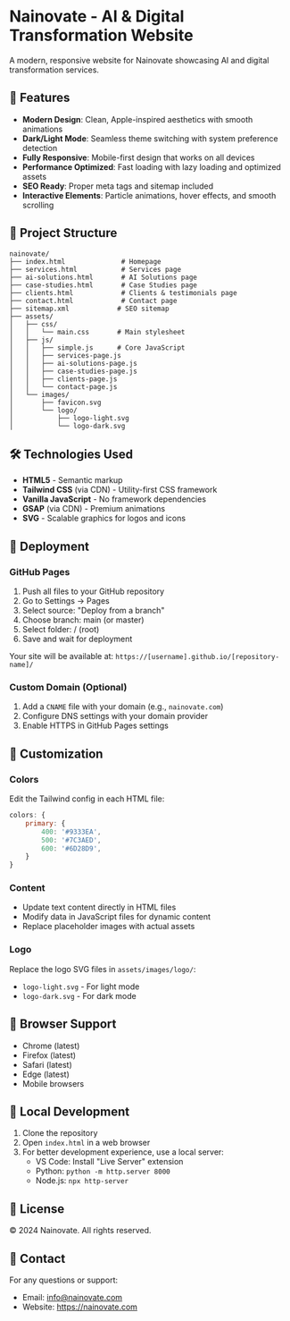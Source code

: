 # Nainovate - AI & Digital Transformation Website

A modern, responsive website for Nainovate showcasing AI and digital transformation services.

## 🚀 Features

- **Modern Design**: Clean, Apple-inspired aesthetics with smooth animations
- **Dark/Light Mode**: Seamless theme switching with system preference detection
- **Fully Responsive**: Mobile-first design that works on all devices
- **Performance Optimized**: Fast loading with lazy loading and optimized assets
- **SEO Ready**: Proper meta tags and sitemap included
- **Interactive Elements**: Particle animations, hover effects, and smooth scrolling

## 📁 Project Structure

```
nainovate/
├── index.html              # Homepage
├── services.html           # Services page
├── ai-solutions.html       # AI Solutions page
├── case-studies.html       # Case Studies page
├── clients.html            # Clients & testimonials page
├── contact.html            # Contact page
├── sitemap.xml            # SEO sitemap
├── assets/
│   ├── css/
│   │   └── main.css       # Main stylesheet
│   ├── js/
│   │   ├── simple.js      # Core JavaScript
│   │   ├── services-page.js
│   │   ├── ai-solutions-page.js
│   │   ├── case-studies-page.js
│   │   ├── clients-page.js
│   │   └── contact-page.js
│   └── images/
│       ├── favicon.svg
│       └── logo/
│           ├── logo-light.svg
│           └── logo-dark.svg
```

## 🛠️ Technologies Used

- **HTML5** - Semantic markup
- **Tailwind CSS** (via CDN) - Utility-first CSS framework
- **Vanilla JavaScript** - No framework dependencies
- **GSAP** (via CDN) - Premium animations
- **SVG** - Scalable graphics for logos and icons

## 🚀 Deployment

### GitHub Pages

1. Push all files to your GitHub repository
2. Go to Settings → Pages
3. Select source: "Deploy from a branch"
4. Choose branch: main (or master)
5. Select folder: / (root)
6. Save and wait for deployment

Your site will be available at: `https://[username].github.io/[repository-name]/`

### Custom Domain (Optional)

1. Add a `CNAME` file with your domain (e.g., `nainovate.com`)
2. Configure DNS settings with your domain provider
3. Enable HTTPS in GitHub Pages settings

## 🎨 Customization

### Colors
Edit the Tailwind config in each HTML file:
```javascript
colors: {
    primary: {
        400: '#9333EA',
        500: '#7C3AED',
        600: '#6D28D9',
    }
}
```

### Content
- Update text content directly in HTML files
- Modify data in JavaScript files for dynamic content
- Replace placeholder images with actual assets

### Logo
Replace the logo SVG files in `assets/images/logo/`:
- `logo-light.svg` - For light mode
- `logo-dark.svg` - For dark mode

## 📱 Browser Support

- Chrome (latest)
- Firefox (latest)
- Safari (latest)
- Edge (latest)
- Mobile browsers

## 🔧 Local Development

1. Clone the repository
2. Open `index.html` in a web browser
3. For better development experience, use a local server:
   - VS Code: Install "Live Server" extension
   - Python: `python -m http.server 8000`
   - Node.js: `npx http-server`

## 📄 License

© 2024 Nainovate. All rights reserved.

## 🤝 Contact

For any questions or support:
- Email: info@nainovate.com
- Website: https://nainovate.com